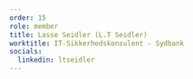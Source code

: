```yaml
---
order: 15
role: member
title: Lasse Seidler (L.T Seidler)
worktitle: IT-Sikkerhedskonsulent - Sydbank
socials:
  linkedin: ltseidler
---
```

